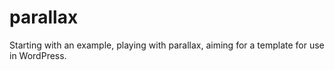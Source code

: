 # parallax
Starting with an example, playing with parallax, aiming for a template for use in WordPress.

